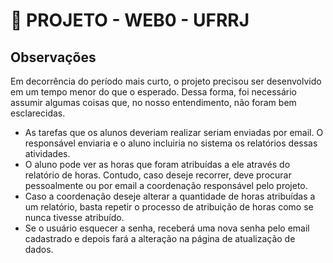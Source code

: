 # 👾 PROJETO - WEB0 - UFRRJ

## Observações

Em decorrência do período mais curto, o projeto precisou ser desenvolvido em um tempo menor do que o esperado. Dessa forma, foi necessário assumir algumas coisas que, no nosso entendimento, não foram bem esclarecidas. 

- As tarefas que os alunos deveriam realizar seriam enviadas por email. O responsável enviaria e o aluno incluiria no sistema os relatórios dessas atividades. 
- O aluno pode ver as horas que foram atribuídas a ele através do relatório de horas. Contudo, caso deseje recorrer, deve procurar pessoalmente ou por email a coordenação responsável pelo projeto. 
- Caso a coordenação deseje alterar a quantidade de horas atribuídas a um relatório, basta repetir o processo de atribuição de horas como se nunca tivesse atribuído. 
- Se o usuário esquecer a senha, receberá uma nova senha pelo email cadastrado e depois fará a alteração na página de atualização de dados.
